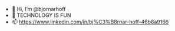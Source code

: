 - 👋 Hi, I’m @bjornarhoff
- 👀 TECHNOLOGY IS FUN 
- 📫 https://www.linkedin.com/in/bj%C3%B8rnar-hoff-46b8a9166

<!---
bjornarhoff/bjornarhoff is a ✨ special ✨ repository because its `README.md` (this file) appears on your GitHub profile.
You can click the Preview link to take a look at your changes.
--->

